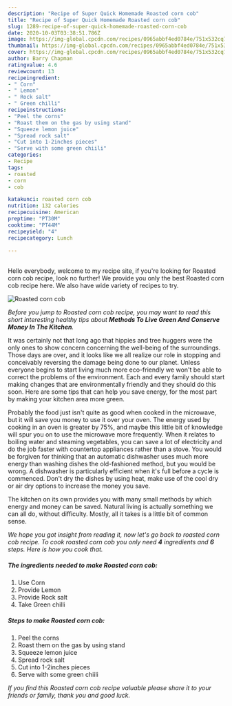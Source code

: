 ```yaml
---
description: "Recipe of Super Quick Homemade Roasted corn cob"
title: "Recipe of Super Quick Homemade Roasted corn cob"
slug: 1289-recipe-of-super-quick-homemade-roasted-corn-cob
date: 2020-10-03T03:38:51.786Z
image: https://img-global.cpcdn.com/recipes/0965abbf4ed0784e/751x532cq70/roasted-corn-cob-recipe-main-photo.jpg
thumbnail: https://img-global.cpcdn.com/recipes/0965abbf4ed0784e/751x532cq70/roasted-corn-cob-recipe-main-photo.jpg
cover: https://img-global.cpcdn.com/recipes/0965abbf4ed0784e/751x532cq70/roasted-corn-cob-recipe-main-photo.jpg
author: Barry Chapman
ratingvalue: 4.6
reviewcount: 13
recipeingredient:
- " Corn"
- " Lemon"
- " Rock salt"
- " Green chilli"
recipeinstructions:
- "Peel the corns"
- "Roast them on the gas by using stand"
- "Squeeze lemon juice"
- "Spread rock salt"
- "Cut into 1-2inches pieces"
- "Serve with some green chiili"
categories:
- Recipe
tags:
- roasted
- corn
- cob

katakunci: roasted corn cob 
nutrition: 132 calories
recipecuisine: American
preptime: "PT30M"
cooktime: "PT44M"
recipeyield: "4"
recipecategory: Lunch

---
```

<br>
Hello everybody, welcome to my recipe site, if you're looking for Roasted corn cob recipe, look no further! We provide you only the best Roasted corn cob recipe here. We also have wide variety of recipes to try.
<br>


![Roasted corn cob](https://img-global.cpcdn.com/recipes/0965abbf4ed0784e/751x532cq70/roasted-corn-cob-recipe-main-photo.jpg)

<i>Before you jump to Roasted corn cob recipe, you may want to read this short interesting healthy tips about 
<strong>Methods To Live Green And Conserve Money In The Kitchen</strong>.</i>
</br>

It was certainly not that long ago that hippies and tree huggers were the only ones to show concern concerning the well-being of the surroundings. Those days are over, and it looks like we all realize our role in stopping and conceivably reversing the damage being done to our planet. Unless everyone begins to start living much more eco-friendly we won't be able to correct the problems of the environment. Each and every family should start making changes that are environmentally friendly and they should do this soon. Here are some tips that can help you save energy, for the most part by making your kitchen area more green.

Probably the food just isn't quite as good when cooked in the microwave, but it will save you money to use it over your oven. The energy used by cooking in an oven is greater by 75%, and maybe this little bit of knowledge will spur you on to use the microwave more frequently. When it relates to boiling water and steaming vegetables, you can save a lot of electricity and do the job faster with countertop appliances rather than a stove. You would be forgiven for thinking that an automatic dishwasher uses much more energy than washing dishes the old-fashioned method, but you would be wrong. A dishwasher is particularly efficient when it's full before a cycle is commenced. Don't dry the dishes by using heat, make use of the cool dry or air dry options to increase the money you save.

The kitchen on its own provides you with many small methods by which energy and money can be saved. Natural living is actually something we can all do, without difficulty. Mostly, all it takes is a little bit of common sense.


<i>We hope you got insight from reading it, now let's go back to roasted corn cob recipe. To cook roasted corn cob you only need <strong>4</strong> ingredients and <strong>6</strong> steps. Here is how you cook that.
</i>

##### The ingredients needed to make Roasted corn cob:

1. Use  Corn
1. Provide  Lemon
1. Provide  Rock salt
1. Take  Green chilli


##### Steps to make Roasted corn cob:

1. Peel the corns
1. Roast them on the gas by using stand
1. Squeeze lemon juice
1. Spread rock salt
1. Cut into 1-2inches pieces
1. Serve with some green chiili


<i>If you find this Roasted corn cob recipe valuable please share it to your friends or family, thank you and good luck.</i>

